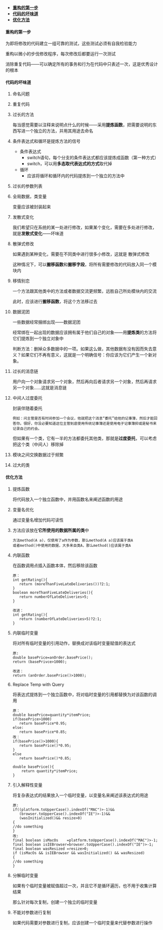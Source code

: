 - [**重构的第一步**](#重构的第一步)
- [**代码的坏味道**](#代码的坏味道)
- [**优化方法**](#优化方法)
#### **重构的第一步**

为即将修改的代码建立一组可靠的测试，这些测试必须有自我检验能力

重构以微小的步伐修改程序，每次修改后都要运行一次测试



消除重复代码——可以确定所有的事务和行为在代码中只表述一次，这是优秀设计的根本





#### **代码的坏味道**

1. 命名问题

2. 重复代码

3. 过长的方法

   每当感觉需要以注释来说明点什么的时候——采用**提炼函数**，把需要说明的东西写进一个独立的方法，并用其用途去命名

4. 条件表达式和循环是提炼方法的信号

   * 条件表达式
     * switch语句，每个分支的条件表达式都应该提炼成函数（第一种方式）
     * switch，可以用**多态取代表达式的方式**取代掉
   * 循环
     * 应该将循环和循环内的代码提炼到一个独立的方法中

5. 过长的参数列表

6. 全局数据，类变量

   变量应该被封装起来

7. 发散式变化

   我们希望只在系统的某一处进行修改，如果某个变化，需要在多处进行修改，就是**发散式变化**——坏味道

8. 散弹式修改

   如果遇到某种变化，需要在不同类中进行很多小修改，这就是 散弹式修改

   这种情况下，可以**搬移函数**和**搬移字段**，将所有需要修改的代码放入同一个模块内

9. 移情别恋

   一个方法跟其他类中的方法或者数据交流更频繁，远胜自己所处模块内的交流

   此时，应该进行**搬移函数**，将这个方法移过去

10. 数据泥团

    一些数据经常捆绑出现——数据泥团

    经常绑在一起出现的数据应该拥有属于他们自己的对象——用**提炼类**的方法将它们提炼到一个独立对象中

    判断方法：删掉众多数据中的一项。如果这么做，其他数据有没有因而失去意义？如果它们不再有意义，这就是一个明确信号：你应该为它们产生一个新对象。

11. 过长的消息链

    用户向一个对象请求另一个对象，然后再向后者请求另一个对象，然后再请求另一个对象……这就是消息链

12. 中间人过度委托

    封装伴随着委托

    ```
    例如：问主管是否有时间参加一个会议，他就把这个消息“委托”给他的记事簿，然后才能回答你。很好，你没必要知道这位主管到底使用传统记事簿还是使用电子记事簿抑或是秘书来记录自己的约会。
    ```

    但如果有一个类，它有一半的方法都委托其他类，那就是**过度委托**，可以考虑把这个类（中间人）移除掉

13. 模块之间交换数据过于频繁

14. 过大的类





#### **优化方法**

1. 提炼函数

   将代码放入一个独立函数中，并用函数名来阐述函数的用途

2. 变量名优化

   通过变量名增加代码可读性

3. 方法应该放在**它所使用的数据所属的类**中

   ```
   方法method(A a)，仅使用了a作为参数，那么method(A a)应该属于类A
   或者method()中使用的数据，大多来自类A，那么method()应该属于类A
   ```

4. 内联函数

   在函数调用点插入函数本体，然后移除该函数

   ```
   原：
   int getRating(){
      return (moreThanFiveLateDeliveries())?2:1;
   }
   boolean moreThanFiveLateDeliveries(){
      return numberOfLateDeliveries>5;
   }
   
   改进：
   int getRating(){
      return (numberOfLateDeliveries>5)?2:1;
   }
   ```

5. 内联临时变量

   将对所有临时变量的引用动作，替换成对该临时变量赋值的表达式

   ```
   原:
   double basePrice=anOrder.basePrice();
   return (basePrivce>1000);
   
   改进：
   return (anOrder.basePrice()>1000);
   ```

6. Replace Temp with Query

   将表达式提炼到一个独立函数中，将对临时变量的引用都替换为对该函数的调用

   ```
   原：
   double basePrice=quantity*itemPrice;
   if(basePrice>1000)
      return basePrice*0.95;
   else: 
      return basePrice*0.85;
   改：
   if(basePrice()>1000){
      return basePrice()*0.95;
   }
   else
      return basePrice()*0.85;
      
   double basePrice(){
       return quantity*itemPrice;
   }
   ```

   

7. 引入解释性变量

   将复杂表达式的结果放入一个临时变量，以变量名来阐述该表达式的用途

   ```
   原:
   if((platform.toUpperCase().indexOf("MAC")>-1)&&
      (browser.toUpperCase().indexOf("IE")>-1)&&
      (wasInitialized()&& resize>0)
   {
   //do something
   }
   改:
   final boolean isMacOs    =platform.toUpperCase().indexOf("MAC")>-1;
   final boolean isIEBrowser=browser.toUpperCase().indexOf("IE")>-1;
   final boolean wasResized =resize>0;
   if (isMacOs && isIEBrowser && wasInitialized() && wasResized)
   {
   //do something
   }
   ```

   

8. 分解临时变量

   如果有个临时变量被赋值超过一次，并且它不是循环遍历，也不用于收集计算结果

   那么针对每次复制，创建一个独立的临时变量

9. 不能对参数进行复制

   如果代码需要对参数进行复制，应该创建一个临时变量来代替参数进行操作

   